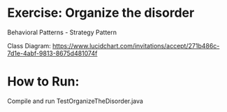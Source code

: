 # Exercise: Organize the disorder
Behavioral Patterns - Strategy Pattern

Class Diagram:
https://www.lucidchart.com/invitations/accept/271b486c-7d1e-4abf-9813-8675d481074f

# How to Run:

Compile and run TestOrganizeTheDisorder.java

